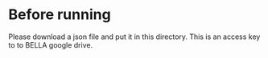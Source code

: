 # Before running

Please download a json file and put it in this directory. This is an access key to to BELLA google drive.


